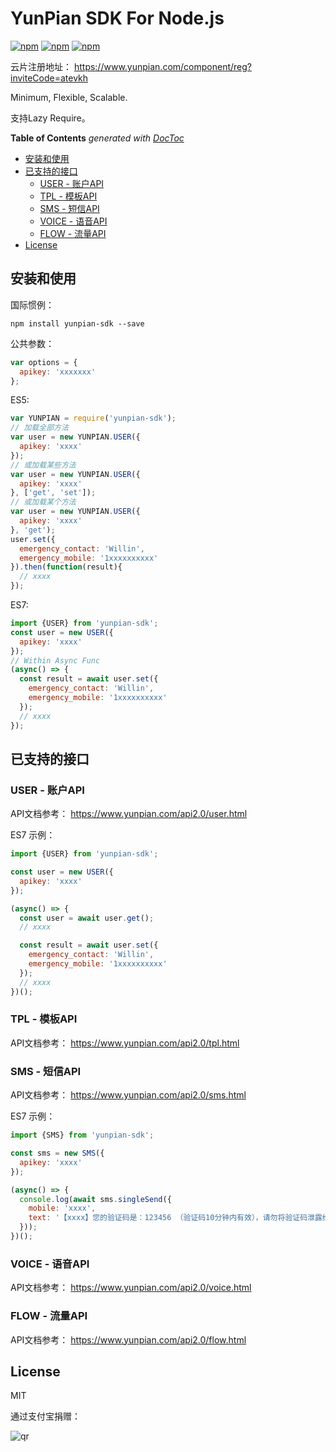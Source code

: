 # YunPian SDK For Node.js

[![npm](https://img.shields.io/npm/v/yunpian-sdk.svg?style=plastic)](https://npmjs.org/package/yunpian-sdk) [![npm](https://img.shields.io/npm/dm/yunpian-sdk.svg?style=plastic)](https://npmjs.org/package/yunpian-sdk) [![npm](https://img.shields.io/npm/dt/yunpian-sdk.svg?style=plastic)](https://npmjs.org/package/yunpian-sdk)

云片注册地址： <https://www.yunpian.com/component/reg?inviteCode=atevkh>

Minimum, Flexible, Scalable.

支持Lazy Require。


<!-- START doctoc generated TOC please keep comment here to allow auto update -->
<!-- DON'T EDIT THIS SECTION, INSTEAD RE-RUN doctoc TO UPDATE -->
**Table of Contents**  *generated with [DocToc](https://github.com/thlorenz/doctoc)*

- [安装和使用](#%E5%AE%89%E8%A3%85%E5%92%8C%E4%BD%BF%E7%94%A8)
- [已支持的接口](#%E5%B7%B2%E6%94%AF%E6%8C%81%E7%9A%84%E6%8E%A5%E5%8F%A3)
  - [USER - 账户API](#user---%E8%B4%A6%E6%88%B7api)
  - [TPL - 模板API](#tpl---%E6%A8%A1%E6%9D%BFapi)
  - [SMS - 短信API](#sms---%E7%9F%AD%E4%BF%A1api)
  - [VOICE - 语音API](#voice---%E8%AF%AD%E9%9F%B3api)
  - [FLOW - 流量API](#flow---%E6%B5%81%E9%87%8Fapi)
- [License](#license)

<!-- END doctoc generated TOC please keep comment here to allow auto update -->


## 安装和使用

国际惯例：

```
npm install yunpian-sdk --save
```

公共参数：

```js
var options = {
  apikey: 'xxxxxxx'
};
```

ES5:

```js
var YUNPIAN = require('yunpian-sdk');
// 加载全部方法
var user = new YUNPIAN.USER({
  apikey: 'xxxx'
});
// 或加载某些方法
var user = new YUNPIAN.USER({
  apikey: 'xxxx'
}, ['get', 'set']);
// 或加载某个方法
var user = new YUNPIAN.USER({
  apikey: 'xxxx'
}, 'get');
user.set({
  emergency_contact: 'Willin',
  emergency_mobile: '1xxxxxxxxxx'
}).then(function(result){
  // xxxx
});
```

ES7:

```js
import {USER} from 'yunpian-sdk';
const user = new USER({
  apikey: 'xxxx'
});
// Within Async Func
(async() => {
  const result = await user.set({
    emergency_contact: 'Willin',
    emergency_mobile: '1xxxxxxxxxx'
  });
  // xxxx
});
```

## 已支持的接口

### USER - 账户API

API文档参考： <https://www.yunpian.com/api2.0/user.html>


ES7 示例：

```js
import {USER} from 'yunpian-sdk';

const user = new USER({
  apikey: 'xxxx'
});

(async() => {
  const user = await user.get();
  // xxxx

  const result = await user.set({
    emergency_contact: 'Willin',
    emergency_mobile: '1xxxxxxxxxx'
  });
  // xxxx
})();

```

### TPL - 模板API

API文档参考： <https://www.yunpian.com/api2.0/tpl.html>

### SMS - 短信API

API文档参考： <https://www.yunpian.com/api2.0/sms.html>

ES7 示例：

```js
import {SMS} from 'yunpian-sdk';

const sms = new SMS({
  apikey: 'xxxx'
});

(async() => {
  console.log(await sms.singleSend({
    mobile: 'xxxx',
    text: '【xxxx】您的验证码是：123456 （验证码10分钟内有效），请勿将验证码泄露给其他人。如非本人操作，请忽略本短信。'
  }));
})();

```

### VOICE - 语音API

API文档参考： <https://www.yunpian.com/api2.0/voice.html>

### FLOW - 流量API

API文档参考： <https://www.yunpian.com/api2.0/flow.html>


## License

MIT

通过支付宝捐赠：

![qr](https://cloud.githubusercontent.com/assets/1890238/15489630/fccbb9cc-2193-11e6-9fed-b93c59d6ef37.png)

